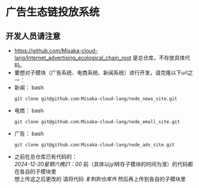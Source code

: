 # 广告生态链投放系统

## 开发人员请注意
- https://github.com/Misaka-cloud-lang/Internet_advertising_ecological_chain_root 是总仓库，不存放具体代码。
- 要想对子模块（广告系统、电商系统、新闻系统）进行开发，请克隆以下url之一：
- 新闻：
    bash
    ```
    git clone git@github.com:Misaka-cloud-lang/node_news_site.git
    ```
- 电商：
    bash
    ```
    git clone git@github.com:Misaka-cloud-lang/node_emall_site.git
    ```
- 广告：
    bash
    ```
    git clone git@github.com:Misaka-cloud-lang/node_adv_site.git
    ```
- 之前在总仓库已有代码的：<br/>
    _2024-12-20星期六晚21：00_ 前（具体以jyl转存子模块的时间为准）的代码都在各自的子模块里  
    想上传这之后更改的 请将代码 _复制到仓库外_ 然后再上传到各自的子模块里
  
